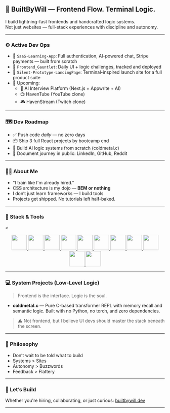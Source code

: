 ## 🧠 BuiltByWill — Frontend Flow. Terminal Logic.

I build lightning-fast frontends and handcrafted logic systems.  
Not just websites — full-stack experiences with discipline and autonomy.

---

### ⚙️ Active Dev Ops

- 🚀 `SaaS-Learning-App`: Full authentication, AI-powered chat, Stripe payments — built from scratch
- 🧪 `Frontend_Gauntlet`: Daily UI + logic challenges, tracked and deployed
- 🧵 `Silent-Prototype-LandingPage`: Terminal-inspired launch site for a full product suite
- 🔮 Upcoming:
  - 🎤 AI Interview Platform (Next.js + Appwrite + AI)
  - 📺 HavenTube (YouTube clone)
  - 🎮 HavenStream (Twitch clone)

---

### 🗺️ Dev Roadmap

- ✅ Push code *daily* — no zero days
- 📦 Ship 3 full React projects by bootcamp end
- 🧠 Build AI logic systems from scratch (coldmetal.c)
- 🧾 Document journey in public: LinkedIn, GitHub, Reddit

---

### 👨‍💻 About Me

- "I train like I'm already hired."
- CSS architecture is my dojo — **BEM or nothing**
- I don’t just learn frameworks — I build tools
- Projects get shipped. No tutorials left half-baked.

---

### 🧰 Stack & Tools

<<div align="center">

  <a href="https://developer.mozilla.org/en-US/docs/Web/HTML" title="HTML5">
    <img src="https://skillicons.dev/icons?i=html" height="48" />
  </a>
  <a href="https://developer.mozilla.org/en-US/docs/Web/CSS" title="CSS3">
    <img src="https://skillicons.dev/icons?i=css" height="48" />
  </a>
  <a href="https://developer.mozilla.org/en-US/docs/Web/JavaScript" title="JavaScript">
    <img src="https://skillicons.dev/icons?i=js" height="48" />
  </a>
  <a href="https://reactjs.org" title="React.js">
    <img src="https://skillicons.dev/icons?i=react" height="48" />
  </a>
  <a href="https://nextjs.org" title="Next.js">
    <img src="https://skillicons.dev/icons?i=nextjs" height="48" />
  </a>
  <a href="https://tailwindcss.com" title="Tailwind CSS">
    <img src="https://skillicons.dev/icons?i=tailwind" height="48" />
  </a>
  <a href="https://nodejs.org" title="Node.js">
    <img src="https://skillicons.dev/icons?i=nodejs" height="48" />
  </a>
  <a href="https://git-scm.com" title="Git">
    <img src="https://skillicons.dev/icons?i=git" height="48" />
  </a>
  <a href="https://github.com" title="GitHub">
    <img src="https://skillicons.dev/icons?i=github" height="48" />
  </a>
  <a href="https://code.visualstudio.com" title="VS Code">
    <img src="https://skillicons.dev/icons?i=vscode" height="48" />
  </a>
  <a href="https://figma.com" title="Figma">
    <img src="https://skillicons.dev/icons?i=figma" height="48" />
  </a>

</div>


---

### 💻 System Projects (Low-Level Logic)

> Frontend is the interface. Logic is the soul.

- **coldmetal.c** — Pure C-based transformer REPL with memory recall and semantic logic. Built with no Python, no torch, and zero dependencies.  
> ⚠️ Not frontend, but I believe UI devs should master the stack beneath the screen.

---

### 🧠 Philosophy

- Don’t wait to be told what to build
- Systems > Sites
- Autonomy > Buzzwords
- Feedback > Flattery

---

### 🔗 Let’s Build

Whether you're hiring, collaborating, or just curious: [builtbywill.dev](https://github.com/builtbywilldev)

---

<!---
builtbywilldev/builtbywilldev is a ✨ special ✨ repository because its `README.md` appears on your GitHub profile.
You can click the Preview link to see it live.
--->
